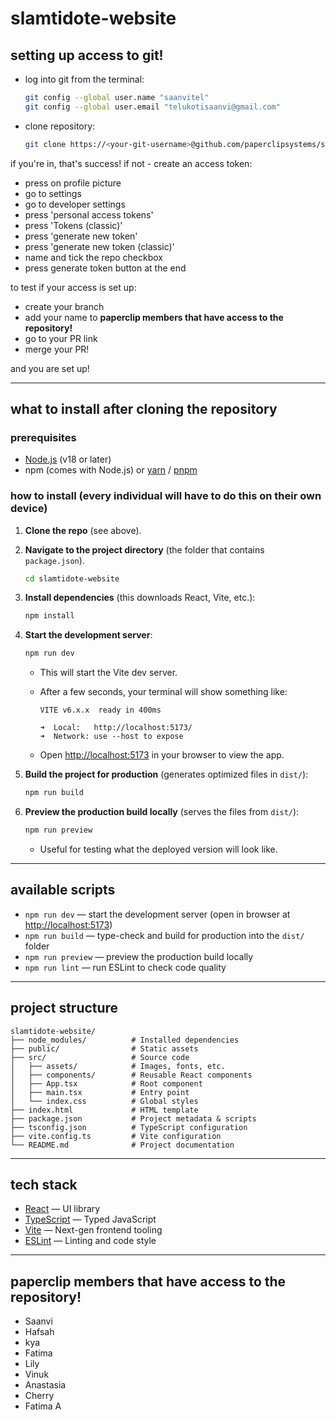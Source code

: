 # slamtidote-website

## setting up access to git!

- log into git from the terminal:

  ```bash
  git config --global user.name "saanvitel"
  git config --global user.email "telukotisaanvi@gmail.com"
  ```

- clone repository:
  ```bash
  git clone https://<your-git-username>@github.com/paperclipsystems/slamtidote-website.git
  ```

if you're in, that's success! if not - create an access token:

- press on profile picture
- go to settings
- go to developer settings
- press 'personal access tokens'
- press 'Tokens (classic)'
- press 'generate new token'
- press 'generate new token (classic)'
- name and tick the repo checkbox
- press generate token button at the end

to test if your access is set up:

- create your branch
- add your name to **paperclip members that have access to the repository!**
- go to your PR link
- merge your PR!

and you are set up!

---

## what to install after cloning the repository

### prerequisites

- [Node.js](https://nodejs.org) (v18 or later)
- npm (comes with Node.js) or [yarn](https://yarnpkg.com/) / [pnpm](https://pnpm.io/)

### how to install (every individual will have to do this on their own device)

1. **Clone the repo** (see above).
2. **Navigate to the project directory** (the folder that contains `package.json`).
   ```bash
   cd slamtidote-website
   ```
3. **Install dependencies** (this downloads React, Vite, etc.):
   ```bash
   npm install
   ```
4. **Start the development server**:

   ```bash
   npm run dev
   ```

   - This will start the Vite dev server.
   - After a few seconds, your terminal will show something like:

     ```
     VITE v6.x.x  ready in 400ms

     ➜  Local:   http://localhost:5173/
     ➜  Network: use --host to expose
     ```

   - Open [http://localhost:5173](http://localhost:5173) in your browser to view the app.

5. **Build the project for production** (generates optimized files in `dist/`):

   ```bash
   npm run build
   ```

6. **Preview the production build locally** (serves the files from `dist/`):
   ```bash
   npm run preview
   ```
   - Useful for testing what the deployed version will look like.

---

## available scripts

- `npm run dev` — start the development server (open in browser at [http://localhost:5173](http://localhost:5173))
- `npm run build` — type-check and build for production into the `dist/` folder
- `npm run preview` — preview the production build locally
- `npm run lint` — run ESLint to check code quality

---

## project structure

```
slamtidote-website/
├── node_modules/          # Installed dependencies
├── public/                # Static assets
├── src/                   # Source code
│   ├── assets/            # Images, fonts, etc.
│   ├── components/        # Reusable React components
│   ├── App.tsx            # Root component
│   ├── main.tsx           # Entry point
│   └── index.css          # Global styles
├── index.html             # HTML template
├── package.json           # Project metadata & scripts
├── tsconfig.json          # TypeScript configuration
├── vite.config.ts         # Vite configuration
└── README.md              # Project documentation
```

---

## tech stack

- [React](https://reactjs.org/) — UI library
- [TypeScript](https://www.typescriptlang.org/) — Typed JavaScript
- [Vite](https://vitejs.dev/) — Next-gen frontend tooling
- [ESLint](https://eslint.org/) — Linting and code style

---

## paperclip members that have access to the repository!

- Saanvi
- Hafsah
- kya
- Fatima
- Lily
- Vinuk
- Anastasia
- Cherry
- Fatima A
